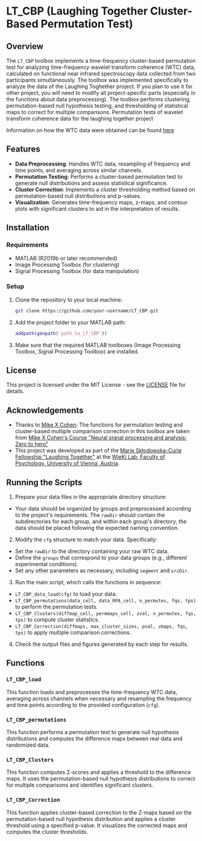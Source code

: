 # LT_CBP (Laughing Together Cluster-Based Permutation Test)


## Overview
The `LT_CBP` toolbox implements a time-frequency cluster-based permutation test for analyzing time-frequency wavelet transform coherence (WTC) data, calculated on functional near infrared spectroscopy data collected from two participants simultaneously. The toolbox was implemented specifically to analyze the data of the Laughing Toghether project. If you plan to use it for other project, you will need to modify all project-specific parts (especially in the functions about data preprocessing). The toolbox performs clustering, permutation-based null hypothesis testing, and thresholding of statistical maps to correct for multiple comparisons.
Permutation tests of wavelet transform coherence data for the laughing together project

Information on how the WTC data were obtained can be found [here](https://github.com/carolinapletti/LaughingTogether)

## Features

- **Data Preprocessing**: Handles WTC data, resampling of frequency and time points, and averaging across similar channels.
- **Permutation Testing**: Performs a cluster-based permutation test to generate null distributions and assess statistical significance.
- **Cluster Correction**: Implements a cluster thresholding method based on permutation-based null distributions and p-values.
- **Visualization**: Generates time-frequency maps, z-maps, and contour plots with significant clusters to aid in the interpretation of results.
  
## Installation

### Requirements

- MATLAB (R2019b or later recommended)
- Image Processing Toolbox (for clustering)
- Signal Processing Toolbox (for data manipulation)

### Setup

1. Clone the repository to your local machine:

   ```bash
   git clone https://github.com/your-username/LT_CBP.git

2. Add the project folder to your MATLAB path:

   ```matlab
   addpath(genpath('path_to_LT_CBP'))

3. Make sure that the required MATLAB toolboxes (Image Processing Toolbox, Signal Processing Toolbox) are installed.

## License

This project is licensed under the MIT License - see the [LICENSE](LICENSE) file for details.

## Acknowledgements

- Thanks to [Mike X Cohen](https://github.com/mikexcohen): The functions for permutation testing and cluster-based multiple comparison correction in this toolbox are taken from [Mike X Cohen's Course "Neural signal processing and analysis: Zero to hero" ](https://www.udemy.com/course/solved-challenges-ants/learn/lecture/17323468?start=0#overview)
- This project was developed as part of the [Marie Skłodowska-Curie Fellowship "Laughing Together"](https://entw-psy.univie.ac.at/en/research/current-projects/laughing-together/) at the [WieKi Lab, Faculty of Psychology, University of Vienna, Austria](https://psychologie.univie.ac.at/en/research/labs/wieki-lab-wiener-kinderstudien/).




## Running the Scripts

1. Prepare your data files in the appropriate directory structure:

- Your data should be organized by groups and preprocessed according to the project's requirements. The `rawDir` should contain the subdirectories for each group, and within each group's directory, the data should be placed following the expected naming convention.

2. Modify the `cfg` structure to match your data. Specifically:

- Set the `rawDir` to the directory containing your raw WTC data.
- Define the `groups` that correspond to your data groups (e.g., different experimental conditions).
- Set any other parameters as necessary, including `segment` and `srcDir`.

3. Run the main script, which calls the functions in sequence:

- `LT_CBP_data_load(cfg)` to load your data.
- `LT_CBP_permutations(data_cell, data_RPA_cell, n_permutes, fqs, tps)` to perform the permutation tests.
- `LT_CBP_Clusters(diffmap_cell, permmaps_cell, zval, n_permutes, fqs, tps)` to compute cluster statistics.
- `LT_CBP_Correction(diffmaps, max_cluster_sizes, pval, zmaps, fqs, tps)` to apply multiple comparison corrections.

4. Check the output files and figures generated by each step for results.

## Functions

### `LT_CBP_load`

This function loads and preprocesses the time-frequency WTC data, averaging across channels when necessary and resampling the frequency and time points according to the provided configuration (`cfg`).

### `LT_CBP_permutations`

This function performs a permutation test to generate null hypothesis distributions and computes the difference maps between real data and randomized data.

### `LT_CBP_Clusters`

This function computes Z-scores and applies a threshold to the difference maps. It uses the permutation-based null hypothesis distributions to correct for multiple comparisons and identifies significant clusters.

### `LT_CBP_Correction`

This function applies cluster-based correction to the Z-maps based on the permutation-based null hypothesis distribution and applies a cluster threshold using a specified p-value. It visualizes the corrected maps and computes the cluster thresholds.
